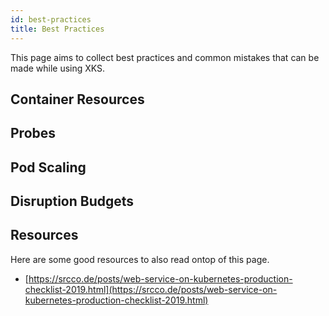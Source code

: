 ```yaml
---
id: best-practices
title: Best Practices
---
```


This page aims to collect best practices and common mistakes that can be made while using XKS.

## Container Resources

## Probes

## Pod Scaling

## Disruption Budgets

## Resources

Here are some good resources to also read ontop of this page.

* [https://srcco.de/posts/web-service-on-kubernetes-production-checklist-2019.html](https://srcco.de/posts/web-service-on-kubernetes-production-checklist-2019.html)
